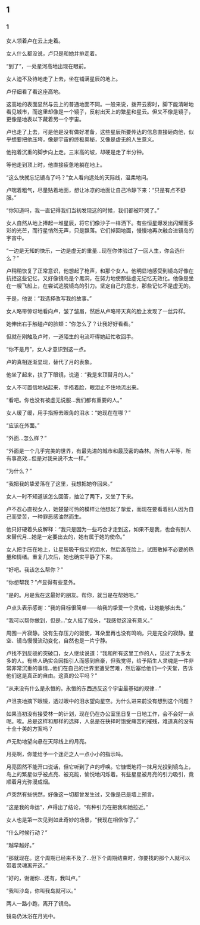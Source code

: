 ## 1

### 1

女人领着卢在云上走着。

女人什么都没说，卢只是和她并排走着。

“到了”，一处星河高地出现在眼前。

女人迫不及待地走了上去，坐在铺满星辰的地上。

卢仔细看了看这座高地。

这高地的表面显然与云上的普通地面不同。一般来说，拨开云雾时，脚下能清晰地看见城市，而这里却像是一个镜子，反射出天上的繁星和星云。但又不像是镜子，更像是地表以下藏着另一个宇宙。

卢也走了上去，可是他是没有做好准备，这些星辰所要传达的信息直接砸向他，似乎想要把他压垮，像是宇宙的终极奥秘，又像是虚无的人生意义。

他拖着沉重的脚步向上走。三米高的坡，却硬是走了半分钟。

等他走到顶上时，他直接疲惫地躺在地上。

“这么快就忘记镜岛了吗？”女人看向远处的天际线，温柔地问。

卢喘着粗气，尽量贴着地面，想让冰凉的地面让自己冷静下来：“只是有点不舒服。”

“你知道吗，我一直记得我们当初发现这的时候，我们都被吓哭了。”

女人自然从地上捧起一堆星辰，将它们像沙子一样洒下。有些恒星爆发出闪耀而多彩的光芒，而行星悄然无声，只是飘落。它们掉回地面，慢慢地再次融合进镜岛的宇宙中。

“一边是无知的快乐，一边是虚无的重量…现在你体验过了一回人生，你会选什么？”

卢稍稍恢复了正常意识，他想起了枪声，和那个女人。他明显地感受到镜岛好像在抗拒这些记忆，又好像镜岛是个黑洞，在努力地使那些虚无记忆无效化。他像是坐在一艘飞船上，在尝试逃脱镜岛的引力。坚定自己的意志，那些记忆不是虚无的。

于是，他说：“我选择改写我的故事。”

女人略带惊讶地看向卢，皱了皱眉，然后从卢略带天真的脸上发现了一丝异样。

她伸出右手触碰卢的脸颊：“你怎么了？让我好好看看。”

但就在刚触及卢时，一道陌生的电流吓得她赶忙收回手。

“你不是月”，女人才意识到这一点。

卢的真相逐渐显现，替代了月的表象。

他坐了起来，扶了下眼镜，说道：“我是来顶替月的人。”

女人不可置信地站起来，手捂着脸，眼泪止不住地流出来。

“看吧。你也没有被虚无说服…我们都有重要的人。”

女人缓了缓，用手指擦去眼角的泪水：“她现在在哪？”

“应该在外面。”

“外面…怎么样？”

“外面是一个几乎完美的世界，有最先进的城市和最茂密的森林。所有人平等，所有事高效…但是对我来说不太一样。”

“为什么？”

“我把我的挚爱落在了这里，我想把她夺回来。”

女人一时不知道该怎么回答，抽泣了两下，又坐了下来。

卢不忍心直视女人，她楚楚可怜的模样让他想起了挚爱，而现在要看着别人因为自己而受苦，一种罪恶感油然而生。

他只好硬着头皮解释：“我只是因为一些巧合才走到这，如果不是我，也会有别人来替代月…她是一定要出去的，她有属于她的使命。”

女人把手压在地上，让星辰吸干指尖的泪水，然后盖在脸上，试图散掉不必要的热量和情绪。重复几次后，她也确实平静了下来。

“好吧。我该怎么帮你？”

“你想帮我？”卢显得有些意外。

“是的。月是我在这最好的朋友。帮你，就当是在帮她吧。”

卢点头表示感谢：“我的目标很简单——给我的挚爱一个灵魂，让她能够出去。”

“我可以帮你做到，但是…”女人摇了摇头，“我感觉这没有意义。”

周围一片寂静。没有生存压力的驱使，耳朵里再也没有鸣响，只是完全的寂静。星空、镜岛慢慢流动变化，自然也是一片宁静。

卢找不到反驳的突破口，女人继续说道：“我和所有这里工作的人，见过了太多太多的人。有些人确实会因指引人而感到自豪，但我觉得，给予陌生人灵魂是一件非常非常沉重的事情…他们在自己的世界里遭受苦难，然后塞给他们一个天堂，告诉他们这是真正的自由。这真的公平吗？”

“从来没有什么是永恒的。永恒的东西违反这个宇宙最基础的规律…”

卢沮丧地摘下眼镜，透过眼中的泪水望向星空。为什么进来前没有想到这个问题？

如果当初没有接受林一的计划，现在仍在办公室里日复一日地工作，会不会好一点呢。唉。总是这样和那样的选择，人总是在抉择时饱受痛苦的摧残，难道真的没有十全十美的方案吗？

卢无助地望向悬在天际线上的月亮。

月亮啊，你能给予一个迷茫之人一点小小的指示吗。

月亮固然不能开口说话，但它听到了卢的呼唤。它慷慨地将一抹月光投到镜岛上，岛上的繁星似乎被点亮、被充能，愉悦地闪烁着。有些星星被月亮的引力吸引，竟顺着月光弥漫成烟。

卢突然有些恍然，好像这一切都曾发生过，又像是已是墙上预言。

“这是我的命运”，卢得出了结论，“有种引力在把我和她拉近。”

女人也是第一次见到如此奇妙的场景，“我现在相信你了。”

“什么时候行动？”

“越早越好。”

“那就现在。这个周期已经来不及了…但下个周期结束时，你要找的那个人就可以带着灵魂离开这。”

“好的，谢谢你…还有，我叫卢。”

“我叫沙岛，你叫我岛就可以。”

两人一路小跑，离开了镜岛。

镜岛仍沐浴在月光中。
